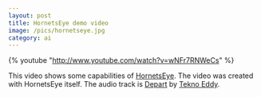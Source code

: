 ```yaml
---
layout: post
title: HornetsEye demo video
image: /pics/hornetseye.jpg
category: ai
---
```


{% youtube "http://www.youtube.com/watch?v=wNFr7RNWeCs" %}

This video shows some capabilities of [HornetsEye][1]. The video was created with HornetsEye itself. The audio track is [Depart][3] by [Tekno Eddy][4].

[1]: https://www.wedesoft.de/hornetseye-api/
[2]: http://recordmydesktop.sourceforge.net/
[3]: http://ccmixter.org/files/Tekno_Eddy/14488
[4]: http://ccmixter.org/people/Tekno_Eddy
